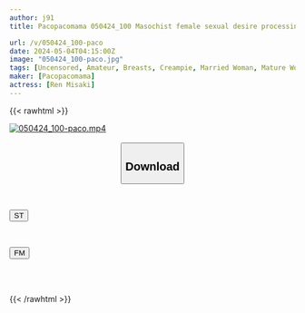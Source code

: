 ```yaml
---
author: j91
title: Pacopacomama 050424_100 Masochist female sexual desire processing ~ Misaki Ren ~

url: /v/050424_100-paco
date: 2024-05-04T04:15:00Z
image: "050424_100-paco.jpg"
tags: [Uncensored, Amateur, Breasts, Creampie, Married Woman, Mature Woman, Nice Ass, Sexy Legs, Slender]
maker: [Pacopacomama]
actress: [Ren Misaki]
---
```



{{< rawhtml >}}

<div class="video" data-videoid="mym7KyKJyVubWyV">
    <a href="javascript:;">
        <img src="/v/050424_100-paco/050424_100-paco.jpg" width="WIDTH" height="HEIGHT" alt="050424_100-paco.mp4" loading="lazy">
    </a>
</div>

<script type="text/javascript" src="https://j91.asia/asset/on-demand-st.js"></script>

<br>
  <link rel="stylesheet" href="https://j91.asia/asset/bs5.css">
  
  <center>
  <button class="btn btn-primary" type="button" data-bs-toggle="collapse" data-bs-target=".multi-collapse" aria-expanded="false" aria-controls="multiCollapseExample1 multiCollapseExample2"><h2>Download</h2></button></center>
</p>
<div class="row">
  <div class="col">
    <div class="collapse multi-collapse" id="multiCollapseExample1">
      <div class="card card-body">
	      	      <br>
<div class="buttons">  
<p><a href="https://streamtape.to/v/mym7KyKJyVubWyV" target="_blank"><button class="btn-hover color-3"><i class="fa fa-download"></i> ST</button></a></p></div>
    </div>
  </div>
</div>
  <div class="col">
    <div class="collapse multi-collapse" id="multiCollapseExample2">
      <div class="card card-body">
	      <br>
<div class="buttons">
<p><a href="https://filemoon.sx/d/sik77bpuot35" target="_blank"><button class="btn-hover color-8"><i class="fa fa-download"></i> FM</button></a></p></div>
<br><br>
      </div>
    </div>
  </div>
</div>

{{< /rawhtml >}}